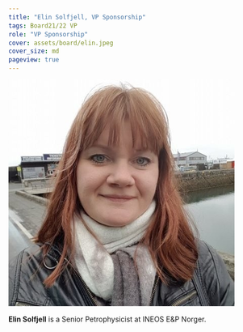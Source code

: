 ```yaml
---
title: "Elin Solfjell, VP Sponsorship"
tags: Board21/22 VP
role: "VP Sponsorship"
cover: assets/board/elin.jpeg
cover_size: md
pageview: true
---
```

<img class="image image--md circle shadow center" src="/assets/board/elin.jpeg"/>


**Elin Solfjell** is a Senior Petrophysicist at INEOS E&P Norger.
